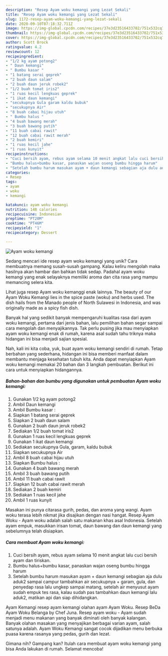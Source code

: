 ```yaml
---
description: "Resep Ayam woku kemangi yang Lezat Sekali"
title: "Resep Ayam woku kemangi yang Lezat Sekali"
slug: 1172-resep-ayam-woku-kemangi-yang-lezat-sekali
date: 2020-09-10T07:18:32.711Z
image: https://img-global.cpcdn.com/recipes/37e3d23516433702/751x532cq70/ayam-woku-kemangi-foto-resep-utama.jpg
thumbnail: https://img-global.cpcdn.com/recipes/37e3d23516433702/751x532cq70/ayam-woku-kemangi-foto-resep-utama.jpg
cover: https://img-global.cpcdn.com/recipes/37e3d23516433702/751x532cq70/ayam-woku-kemangi-foto-resep-utama.jpg
author: Scott Brock
ratingvalue: 4.2
reviewcount: 12
recipeingredient:
- "1/2 kg ayam potong2"
- " Daun kemangi"
- " Bumbu kasar "
- "1 batang serai geprek"
- "2 buah daun salam"
- "2 buah daun jeruk robek2"
- "1/2 buah tomat iris2"
- "1 ruas kecil lengkuas geprek"
- "1 ikat daun kemangi"
- "secukupnya Gula garam kaldu bubuk"
- "secukupnya Air"
- "8 buah cabai hijau utuh"
- " Bumbu halus "
- "4 buah bawang merah"
- "3 buah bawang putih"
- "11 buah cabai rawit"
- "12 buah cabai rawit merah"
- "2 buah kemiri"
- "1 ruas kecil jahe"
- "1 ruas kunyit"
recipeinstructions:
- "Cuci bersih ayam, rebus ayam selama 10 menit angkat lalu cuci bersih ayam dan tiriskan."
- "Bumbu halus+bumbu kasar, panaskan wajan oseng bumbu hingga harum"
- "Setelah bumbu harum masukan ayam + daun kemangi sebagian aja dulu aduk2 sampai campur tambahkan air secukupnya + garam, gula, dan penyedap rasa lalu ungkep sampai matang, setelah air menyusut ayam sudah empuk tes rasa, kalau sudah pas tambahkan daun kemangi lalu aduk2, matikan api dan siap dihidangkan."
categories:
- Resep
tags:
- ayam
- woku
- kemangi

katakunci: ayam woku kemangi 
nutrition: 148 calories
recipecuisine: Indonesian
preptime: "PT20M"
cooktime: "PT46M"
recipeyield: "1"
recipecategory: Dessert

---
```



![Ayam woku kemangi](https://img-global.cpcdn.com/recipes/37e3d23516433702/751x532cq70/ayam-woku-kemangi-foto-resep-utama.jpg)

Sedang mencari ide resep ayam woku kemangi yang unik? Cara membuatnya memang susah-susah gampang. Kalau keliru mengolah maka hasilnya akan hambar dan bahkan tidak sedap. Padahal ayam woku kemangi yang enak selayaknya memiliki aroma dan cita rasa yang mampu memancing selera kita.

Lihat juga resep Ayam woku kemanggi enak lainnya. The beauty of our Ayam Woku Kemangi lies in the spice paste (woku) and herbs used. The dish hails from the Manado people of North Sulawesi in Indonesia, and was originally made as a spicy fish dish.

Banyak hal yang sedikit banyak mempengaruhi kualitas rasa dari ayam woku kemangi, pertama dari jenis bahan, lalu pemilihan bahan segar sampai cara mengolah dan menyajikannya. Tak perlu pusing jika mau menyiapkan ayam woku kemangi enak di rumah, karena asal sudah tahu triknya maka hidangan ini bisa menjadi sajian spesial.


Nah, kali ini kita coba, yuk, buat ayam woku kemangi sendiri di rumah. Tetap berbahan yang sederhana, hidangan ini bisa memberi manfaat dalam membantu menjaga kesehatan tubuh kita. Anda dapat menyiapkan Ayam woku kemangi memakai 20 bahan dan 3 langkah pembuatan. Berikut ini cara untuk menyiapkan hidangannya.

<!--inarticleads1-->

##### Bahan-bahan dan bumbu yang digunakan untuk pembuatan Ayam woku kemangi:

1. Gunakan 1/2 kg ayam potong2
1. Ambil  Daun kemangi
1. Ambil  Bumbu kasar :
1. Siapkan 1 batang serai geprek
1. Siapkan 2 buah daun salam
1. Gunakan 2 buah daun jeruk robek2
1. Sediakan 1/2 buah tomat iris2
1. Gunakan 1 ruas kecil lengkuas geprek
1. Gunakan 1 ikat daun kemangi
1. Sediakan secukupnya Gula, garam, kaldu bubuk
1. Siapkan secukupnya Air
1. Ambil 8 buah cabai hijau utuh
1. Siapkan  Bumbu halus :
1. Gunakan 4 buah bawang merah
1. Ambil 3 buah bawang putih
1. Ambil 11 buah cabai rawit
1. Siapkan 12 buah cabai rawit merah
1. Sediakan 2 buah kemiri
1. Sediakan 1 ruas kecil jahe
1. Ambil 1 ruas kunyit


Masakan ini punya citarasa gurih, pedas, dan aroma yang wangi. Ayam woku terasa lebih nikmat jika disajikan dengan nasi hangat. Resep Ayam Woku - Ayam woku adalah salah satu makanan khas asal Indonesia. Setelah ayam empuk, masukkan irisan tomat, daun bawang dan daun kemangi yang sebelumnya telah disiapkan. 

<!--inarticleads2-->

##### Cara membuat Ayam woku kemangi:

1. Cuci bersih ayam, rebus ayam selama 10 menit angkat lalu cuci bersih ayam dan tiriskan.
1. Bumbu halus+bumbu kasar, panaskan wajan oseng bumbu hingga harum
1. Setelah bumbu harum masukan ayam + daun kemangi sebagian aja dulu aduk2 sampai campur tambahkan air secukupnya + garam, gula, dan penyedap rasa lalu ungkep sampai matang, setelah air menyusut ayam sudah empuk tes rasa, kalau sudah pas tambahkan daun kemangi lalu aduk2, matikan api dan siap dihidangkan.


Ayam Kemangi resep ayam kemangi olahan ayam Ayam Woku. Resep BeDa Ayam Woku Belanga by Chef Juna. Resep ayam woku - Ayam sudah menjadi menu makanan yang banyak diminati oleh banyak kalangan. Banyak olahan masakan yang menyajikan berbagai varian ayam, salah satunya adalah. Ayam Woku Kemangi sangat cocok dijadikan menu berbuka puasa karena rasanya yang pedas, gurih dan lezat. 

Gimana nih? Gampang kan? Itulah cara membuat ayam woku kemangi yang bisa Anda lakukan di rumah. Selamat mencoba!
